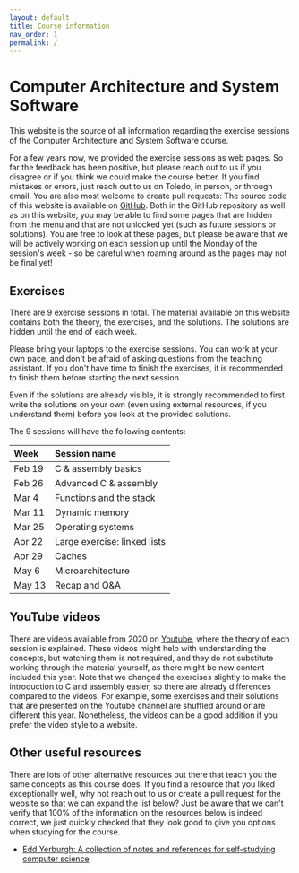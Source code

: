 ```yaml
---
layout: default
title: Course information
nav_order: 1
permalink: /
---
```


# Computer Architecture and System Software

This website is the source of all information regarding the exercise sessions of the
Computer Architecture and System Software course.

For a few years now, we provided the exercise sessions as web pages. So far the feedback has been positive, but please reach out to us if you disagree or if you think we could make the course better. If you find mistakes or errors, just reach out to us on Toledo, in person, or through email. You are also most welcome to create pull requests: The source code of this website is available on [GitHub](https://github.com/cass-kul/cass-kul.github.io). Both in the GitHub repository as well as on this website, you may be able to find some pages that are hidden from the menu and that are not unlocked yet (such as future sessions or solutions). You are free to look at these pages, but please be aware that we will be actively working on each session up until the Monday of the session's week - so be careful when roaming around as the pages may not be final yet!

## Exercises

There are 9 exercise sessions in total. The material available on this website contains
both the theory, the exercises, and the solutions. The solutions are hidden until the end
of each week.

Please bring your laptops to the exercise sessions. You can work at your own pace, and don't
be afraid of asking questions from the teaching assistant. If you don't have time to finish
the exercises, it is recommended to finish them before starting the next session.

Even if the solutions are already visible, it is strongly recommended to first write the
solutions on your own (even using external resources, if you understand them) before you
look at the provided solutions.

The 9 sessions will have the following contents:

| Week   | Session name |
| :----- | :----------- |
| Feb 19 | C & assembly basics |
| Feb 26 | Advanced C & assembly |
| Mar 4  | Functions and the stack |
| Mar 11 | Dynamic memory |
| Mar 25 | Operating systems |
| Apr 22 | Large exercise: linked lists |
| Apr 29  | Caches |
| May 6  | Microarchitecture |
| May 13 | Recap and Q&A |

## YouTube videos

There are videos available from 2020 on [Youtube](https://www.youtube.com/playlist?list=PLMXWnt556xY4Sexd5FMBc-ZF7pFb2SLnU), where the theory of each session is explained.
These videos might help with understanding the concepts, but watching them is not required,
and they do not substitute working through the material yourself, as there might be new
content included this year.
Note that we changed the exercises slightly to make the introduction to C and assembly easier, so there are already differences compared to the videos. For example, some exercises and their solutions that are presented on the Youtube channel are shuffled around or are different this year. Nonetheless, the videos can be a good addition if you prefer the video style to a website.

## Other useful resources

There are lots of other alternative resources out there that teach you the same concepts as this course does. If you find a resource that you liked exceptionally well, why not reach out to us or create a pull request for the website so that we can expand the list below? Just be aware that we can't verify that 100% of the information on the resources below is indeed correct, we just quickly checked that they look good to give you options when studying for the course.

- [Edd Yerburgh: A collection of notes and references for self-studying computer science](https://notes.eddyerburgh.me/computer-architecture)
